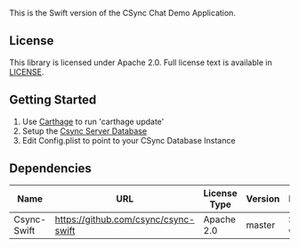 This is the Swift version of the CSync Chat Demo Application.

## License
This library is licensed under Apache 2.0. Full license text is
available in [LICENSE](LICENSE).

## Getting Started
1. Use [Carthage](https://github.com/Carthage/Carthage) to run 'carthage update'
2. Setup the [Csync Server Database](https://github.ibm.com/csync/csync-server)
3. Edit Config.plist to point to your CSync Database Instance

## Dependencies
| Name | URL |License Type | Version | Need/Reason | Release Date | Verification Code |
|------|-----|-------------|---------|-------------|--------------|-------------------|
| Csync-Swift | https://github.com/csync/csync-swift | Apache 2.0 | master | Swift SDK for CSync|  |  |